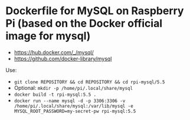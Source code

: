 # Dockerfile for MySQL on Raspberry Pi (based on the Docker official image for mysql)
* https://hub.docker.com/_/mysql/
* https://github.com/docker-library/mysql

Use:
* ``` git clone REPOSITORY && cd REPOSITORY && cd rpi-mysql/5.5 ```
* Optional: ``` mkdir -p /home/pi/.local/share/mysql ```
* ``` docker build -t rpi-mysql:5.5 . ``` 
* ``` docker run --name mysql -d -p 3306:3306 -v /home/pi/.local/share/mysql:/var/lib/mysql -e MYSQL_ROOT_PASSWORD=my-secret-pw rpi-mysql:5.5 ``` 
